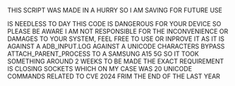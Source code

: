 THIS SCRIPT WAS MADE IN A HURRY SO I AM SAVING FOR FUTURE USE

IS NEEDLESS TO DAY THIS CODE IS DANGEROUS FOR YOUR DEVICE SO PLEASE BE AWARE I AM NOT RESPONSIBLE FOR THE INCONVENIENCE OR DAMAGES TO YOUR SYSTEM, FEEL FREE TO USE OR INPROVE IT AS IT IS AGAINST A ADB_INPUT.LOG AGAINST A  UNICODE CHARACTERS BYPASS ATTACH_PARENT_PROCESS TO A SAMSUNG A15 5G SO IT TOOK SOMETHING AROUND 2 WEEKS TO BE MADE THE EXACT REQUIREMENT IS CLOSING SOCKETS WHICH ON MY CASE WAS 20 UNICODE COMMANDS RELATED TO CVE 2024 FRIM THE END OF THE LAST YEAR

